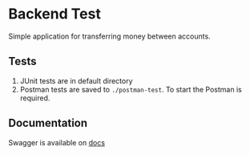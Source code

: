 Backend Test
===

Simple application for transferring money between accounts.

Tests
---

1. JUnit tests are in default directory
2. Postman tests are saved to `./postman-test`. To start the Postman is required.

Documentation
---

Swagger is available on [docs](http://localhost:8080/backend-test/swagger-ui.html)